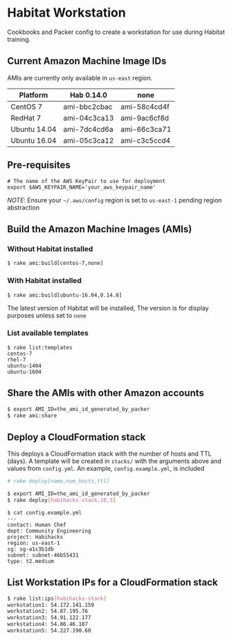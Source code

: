 # Habitat Workstation

Cookbooks and Packer config to create a workstation for use during Habitat training.

## Current Amazon Machine Image IDs

AMIs are currently only available in `us-east` region.

Platform     | Hab 0.14.0   | none
----         | ------       | ----
CentOS 7     | ami-bbc2cbac | ami-58c4cd4f
RedHat 7     | ami-04c3ca13 | ami-9ac6cf8d
Ubuntu 14.04 | ami-7dc4cd6a | ami-66c3ca71
Ubuntu 16.04 | ami-05c3ca12 | ami-c3c5ccd4

## Pre-requisites

```
# The name of the AWS KeyPair to use for deployment
export $AWS_KEYPAIR_NAME='your_aws_keypair_name'
```

*NOTE*: Ensure your `~/.aws/config` region is set to `us-east-1` pending region abstraction

## Build the Amazon Machine Images (AMIs)

### Without Habitat installed

`$ rake ami:build[centos-7,none]`

### With Habitat installed

`$ rake ami:build[ubuntu-16.04,0.14.0]`

The latest version of Habitat will be installed, 
The version is for display purposes unless set to `none`

### List available templates

```
$ rake list:templates
centos-7
rhel-7
ubuntu-1404
ubuntu-1604
```

## Share the AMIs with other Amazon accounts

```bash
$ export AMI_ID=the_ami_id_generated_by_packer
$ rake ami:share
```

## Deploy a CloudFormation stack

This deploys a CloudFormation stack with the number of hosts and TTL (days). 
A template will be created in `stacks/` with the arguments above and values from `config.yml`.
An example, `config.example.yml`, is included

```bash
# rake deploy[name,num_hosts,ttl]

$ export AMI_ID=the_ami_id_generated_by_packer
$ rake deploy[habihacks-stack,10,3]
```

```
$ cat config.example.yml
---
contact: Human Chef
dept: Community Engineering
project: Habihacks
region: us-east-1
sg: sg-a1c3b1db
subnet: subnet-46b55431
type: t2.medium 
```

## List Workstation IPs for a CloudFormation stack

```bash
$ rake list:ips[habihacks-stack]
workstation1: 54.172.141.159
workstation2: 54.87.195.76
workstation3: 54.91.122.177
workstation4: 54.86.46.187
workstation5: 54.227.190.60
```
